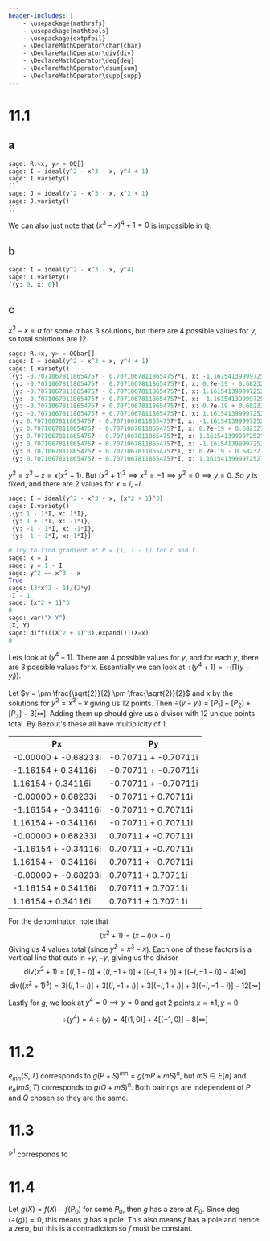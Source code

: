 ```yaml
---
header-includes: |
    - \usepackage{mathrsfs}
    - \usepackage{mathtools}
    - \usepackage{extpfeil}
    - \DeclareMathOperator\char{char}
    - \DeclareMathOperator\div{div}
    - \DeclareMathOperator\deg{deg}
    - \DeclareMathOperator\dsum{sum}
    - \DeclareMathOperator\supp{supp}
---
```


# 11.1

## a

```python
sage: R.<x, y> = QQ[]
sage: I = ideal(y^2 - x^3 - x, y^4 + 1)
sage: I.variety()
[]
sage: J = ideal(y^2 - x^3 - x, x^2 + 1)
sage: J.variety()
[]
```

We can also just note that $(x^3 - x)^4 + 1 = 0$ is impossible in $\mathbb{Q}$.

## b

```python
sage: I = ideal(y^2 - x^3 - x, y^4)
sage: I.variety()
[{y: 0, x: 0}]
```

## c

$x^3 - x = a$ for some $a$ has 3 solutions, but there are 4 possible values for $y$, so total solutions
are 12.

```python
sage: R.<x, y> = QQbar[]
sage: I = ideal(y^2 - x^3 + x, y^4 + 1)
sage: I.variety()
[{y: -0.7071067811865475? - 0.7071067811865475?*I, x: -1.161541399997252? + 0.3411639019140097?*I},
 {y: -0.7071067811865475? - 0.7071067811865475?*I, x: 0.?e-19 - 0.6823278038280193?*I},
 {y: -0.7071067811865475? - 0.7071067811865475?*I, x: 1.161541399997252? + 0.3411639019140097?*I},
 {y: -0.7071067811865475? + 0.7071067811865475?*I, x: -1.161541399997252? - 0.3411639019140097?*I},
 {y: -0.7071067811865475? + 0.7071067811865475?*I, x: 0.?e-19 + 0.6823278038280193?*I},
 {y: -0.7071067811865475? + 0.7071067811865475?*I, x: 1.161541399997252? - 0.3411639019140097?*I},
 {y: 0.7071067811865475? - 0.7071067811865475?*I, x: -1.161541399997252? - 0.3411639019140097?*I},
 {y: 0.7071067811865475? - 0.7071067811865475?*I, x: 0.?e-19 + 0.6823278038280193?*I},
 {y: 0.7071067811865475? - 0.7071067811865475?*I, x: 1.161541399997252? - 0.3411639019140097?*I},
 {y: 0.7071067811865475? + 0.7071067811865475?*I, x: -1.161541399997252? + 0.3411639019140097?*I},
 {y: 0.7071067811865475? + 0.7071067811865475?*I, x: 0.?e-19 - 0.6823278038280193?*I},
 {y: 0.7071067811865475? + 0.7071067811865475?*I, x: 1.161541399997252? + 0.3411639019140097?*I}]
```

$y^2 = x^3 - x = x(x^2 - 1)$. But $(x^2 + 1)^3 \implies x^2 = -1 \implies y^2 = 0 \implies y = 0$.
So $y$ is fixed, and there are 2 values for $x = i, -i$.

```python
sage: I = ideal(y^2 - x^3 + x, (x^2 + 1)^3)
sage: I.variety()
[{y: 1 - 1*I, x: 1*I},
 {y: 1 + 1*I, x: -1*I},
 {y: -1 - 1*I, x: -1*I},
 {y: -1 + 1*I, x: 1*I}]
```

```python
# Try to find gradient at P = (i, 1 - i) for C and f
sage: x = I
sage: y = 1 - I
sage: y^2 == x^3 - x
True
sage: (3*x^2 - 1)/(2*y)
-I - 1
sage: (x^2 + 1)^3
0
sage: var("X Y")
(X, Y)
sage: diff(((X^2 + 1)^3).expand())(X=x)
0
```

Lets look at $(y^4 + 1)$. There are 4 possible values for $y$, and for each $y$, there are 3 possible
values for $x$. Essentially we can look at $\div{(y^4 + 1)} = \div{(\prod (y - y_i))}$.

Let $y = \pm \frac{\sqrt{2}}{2} \pm \frac{\sqrt{2}}{2}$ and $x$ by the solutions for $y^2 = x^3 - x$ giving us 12 points. Then $\div{(y - y_i)} = [P_1] + [P_2] + [P_3] - 3[\infty]$. Adding them up should give us a divisor with 12 unique points total.
By Bezout's these all have multiplicity of 1.

|         Px         |         Py         |
|--------------------|--------------------|
|-0.00000 + -0.68233i|-0.70711 + -0.70711i|
| -1.16154 + 0.34116i|-0.70711 + -0.70711i|
| 1.16154 + 0.34116i |-0.70711 + -0.70711i|
| -0.00000 + 0.68233i| -0.70711 + 0.70711i|
|-1.16154 + -0.34116i| -0.70711 + 0.70711i|
| 1.16154 + -0.34116i| -0.70711 + 0.70711i|
| -0.00000 + 0.68233i| 0.70711 + -0.70711i|
|-1.16154 + -0.34116i| 0.70711 + -0.70711i|
| 1.16154 + -0.34116i| 0.70711 + -0.70711i|
|-0.00000 + -0.68233i| 0.70711 + 0.70711i |
| -1.16154 + 0.34116i| 0.70711 + 0.70711i |
| 1.16154 + 0.34116i | 0.70711 + 0.70711i |

For the denominator, note that
$$(x^2 + 1) = (x - i)(x + i)$$
Giving us 4 values total (since $y^2 = x^3 - x$). Each one of these factors is a vertical line
that cuts in $+y, -y$, giving us the divisor
$$\textrm{div}(x^2 + 1) = [(i, 1 - i)] + [(i, -1 + i)] + [(-i, 1 + i)] + [(-i, -1 - i)] - 4[\infty]$$
$$\textrm{div}((x^2 + 1)^3) = 3[(i, 1 - i)] + 3[(i, -1 + i)] + 3[(-i, 1 + i)] + 3[(-i, -1 - i)] - 12[\infty]$$

Lastly for $g$, we look at $y^4 = 0 \implies y = 0$ and get 2 points $x = \pm 1, y = 0$.

$$\div(y^4) = 4 \div(y) = 4[(1, 0)] + 4[(-1, 0)] - 8[\infty]$$

# 11.2

$e_{mn}(S, T)$ corresponds to $g(P + S)^{mn} = g(mP + mS)^n$, but $mS \in E[n]$ and
$e_n(mS, T)$ corresponds to $g(Q + mS)^n$. Both pairings are independent of $P$ and $Q$ chosen
so they are the same.

# 11.3

$\mathbb{P}^1$ corresponds to 

# 11.4

Let $g(X) = f(X) - f(P_0)$ for some $P_0$, then $g$ has a zero at $P_0$.
Since $\deg(\div(g)) = 0$, this means $g$ has a pole. This also means $f$
has a pole and hence a zero, but this is a contradiction so $f$ must be constant.
